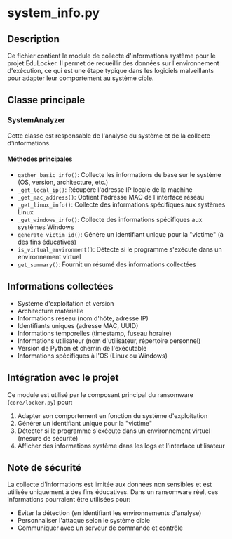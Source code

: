 # system_info.py

## Description
Ce fichier contient le module de collecte d'informations système pour le projet EduLocker. Il permet de recueillir des données sur l'environnement d'exécution, ce qui est une étape typique dans les logiciels malveillants pour adapter leur comportement au système cible.

## Classe principale
### SystemAnalyzer
Cette classe est responsable de l'analyse du système et de la collecte d'informations.

#### Méthodes principales
- `gather_basic_info()`: Collecte les informations de base sur le système (OS, version, architecture, etc.)
- `_get_local_ip()`: Récupère l'adresse IP locale de la machine
- `_get_mac_address()`: Obtient l'adresse MAC de l'interface réseau
- `_get_linux_info()`: Collecte des informations spécifiques aux systèmes Linux
- `_get_windows_info()`: Collecte des informations spécifiques aux systèmes Windows
- `generate_victim_id()`: Génère un identifiant unique pour la "victime" (à des fins éducatives)
- `is_virtual_environment()`: Détecte si le programme s'exécute dans un environnement virtuel
- `get_summary()`: Fournit un résumé des informations collectées

## Informations collectées
- Système d'exploitation et version
- Architecture matérielle
- Informations réseau (nom d'hôte, adresse IP)
- Identifiants uniques (adresse MAC, UUID)
- Informations temporelles (timestamp, fuseau horaire)
- Informations utilisateur (nom d'utilisateur, répertoire personnel)
- Version de Python et chemin de l'exécutable
- Informations spécifiques à l'OS (Linux ou Windows)

## Intégration avec le projet
Ce module est utilisé par le composant principal du ransomware (`core/locker.py`) pour:
1. Adapter son comportement en fonction du système d'exploitation
2. Générer un identifiant unique pour la "victime"
3. Détecter si le programme s'exécute dans un environnement virtuel (mesure de sécurité)
4. Afficher des informations système dans les logs et l'interface utilisateur

## Note de sécurité
La collecte d'informations est limitée aux données non sensibles et est utilisée uniquement à des fins éducatives. Dans un ransomware réel, ces informations pourraient être utilisées pour:
- Éviter la détection (en identifiant les environnements d'analyse)
- Personnaliser l'attaque selon le système cible
- Communiquer avec un serveur de commande et contrôle
